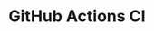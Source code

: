 # GitHub Actions CI


























































































































































































































































































































































































































































































































































































































































































































































































































































































































































































































































































































































































































































































































































































































































































































































































































































































































































































































































































































































































































































































































































































































































































































































































































































































































































































































































































































































































































































































































































































































































































































































































































































































































































